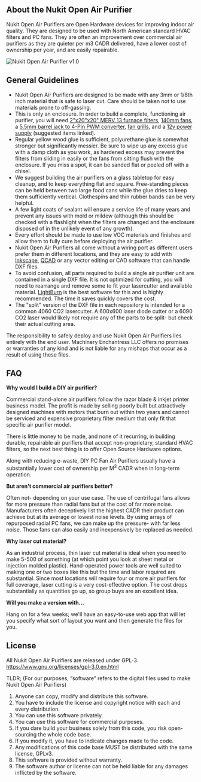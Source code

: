 **About the Nukit Open Air Purifier**
---
Nukit Open Air Purifiers are Open Hardware devices for improving indoor air quality. They are designed to be used with North American standard HVAC filters and PC fans. They are often an improvement over commercial air purifiers as they are quieter per m3 CADR delivered, have a lower cost of ownership per year, and are easily repairable. 

![Nukit Open Air Purifier v1.0](https://github.com/opennukit/Nukit-Open-Air-Purifier/blob/main/Nukit-Open-Air-Purifier-3-v1.0.jpg?raw=true)

**General Guidelines**
---
* Nukit Open Air Purifiers are designed to be made with any 3mm or 1/8th inch material that is safe to laser cut. Care should be taken not to use materials prone to off-gassing.
* This is only an enclosure. In order to build a complete, functioning air purifier, you will need [2"x20"x20" MERV 13 furnace filters](https://amzn.to/3TPW5s2), [140mm fans](https://amzn.to/47qAqKj), a [5.5mm barrel jack to 4-Pin PWM converter](https://amzn.to/4aQ3cXu), [fan grills](https://amzn.to/4aKtQRJ), and a [12v power supply](https://amzn.to/3TRkqxB) (suggested items linked). 
* Regular yellow wood glue is sufficient, polyurethane glue is somewhat stronger but significantly messier. Be sure to wipe up any excess glue with a damp cloth as you work, as hardened excess may prevent the filters from sliding in easily or the fans from sitting flush with the enclosure. If you miss a spot, it can be sanded flat or peeled off with a chisel.
* We suggest building the air purifiers on a glass tabletop for easy cleanup, and to keep everything flat and square. Free-standing pieces can be held between two large food cans while the glue dries to keep them sufficiently vertical. Clothespins and thin rubber bands can be very helpful.
* A few light coats of sealant will ensure a service life of many years and prevent any issues with mold or mildew (although this should be checked with a flashlight when the filters are changed and the enclosure disposed of in the unlikely event of any growth). 
* Every effort should be made to use low VOC materials and finishes and allow them to fully cure before deploying the air purifier.
* Nukit Open Air Purifiers all come without a wiring port as different users prefer them in different locations, and they are easy to add with [Inkscape](https://inkscape.org/), [QCAD](https://qcad.org/) or any vector editing or CAD software that can handle DXF files.
* To avoid confusion, all parts required to build a single air purifier unit are contained in a single DXF file. It is not optimized for cutting, you will need to rearrange and remove some to fit your lasercutter and available material. [LightBurn](https://lightburnsoftware.com/) is the best software for this and is highly recommended. The time it saves quickly covers the cost.
* The "split" version of the DXF file in each repository is intended for a common 4060 CO2 lasercutter. A 600x600 laser diode cutter or a 6090 CO2 laser would likely not require any of the parts to be split- but check their actual cutting area.

The responsibility to safely deploy and use Nukit Open Air Purifiers lies entirely with the end user. Machinery Enchantress LLC offers no promises or warranties of any kind and is not liable for any mishaps that occur as a result of using these files.

**FAQ**
---
**Why would I build a DIY air purifier?**

Commercial stand-alone air purifiers follow the razor blade & inkjet printer business model. The profit is made by selling poorly built but attractively designed machines with motors that burn out within two years and cannot be serviced and expensive proprietary filter medium that only fit that specific air purifier model. 

There is little money to be made, and none of it recurring, in building durable, repairable air purifiers that accept non-proprietary, standard HVAC filters, so the next best thing is to offer Open Source Hardware options.

Along with reducing e-waste, DIY PC Fan Air Purifiers usually have a substantially lower cost of ownership per M<sup>3</sup> CADR when in long-term operation.

**But aren't commercial air purifiers better?**

Often not- depending on your use case. The use of centrifugal fans allows for more pressure than radial fans but at the cost of far more noise. Manufacturers often deceptively list the highest CADR their product can achieve but at its average or lowest noise levels. By using arrays of repurposed radial PC fans, we can make up the pressure- with far less noise. Those fans can also easily and inexpensively be replaced as needed.

**Why laser cut material?**

As an industrial process, thin laser cut material is ideal when you need to make 5-500 of something (at which point you look at sheet metal or injection molded plastic). Hand-operated power tools are well suited to making one or two boxes like this but the time and labor required are substantial. Since most locations will require four or more air purifiers for full coverage, laser cutting is a very cost-effective option. The cost drops substantially as quantities go up, so group buys are an excellent idea.

**Will you make a version with...**

Hang on for a few weeks; we'll have an easy-to-use web app that will let you specify what sort of layout you want and then generate the files for you.

**License**
---
All Nukit Open Air Purifiers are released under GPL-3. 
https://www.gnu.org/licenses/gpl-3.0.en.html

TLDR;
(For our purposes, “software” refers to the digital files used to make Nukit Open Air Purifiers)

1. Anyone can copy, modify and distribute this software.
2. You have to include the license and copyright notice with each and every distribution.
3. You can use this software privately.
4. You can use this software for commercial purposes.
5. If you dare build your business solely from this code, you risk open-sourcing the whole code base.
6. If you modify it, you have to indicate changes made to the code.
7. Any modifications of this code base MUST be distributed with the same license, GPLv3.
8. This software is provided without warranty.
9. The software author or license can not be held liable for any damages inflicted by the software.

